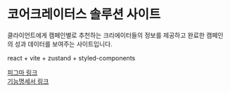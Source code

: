# 코어크레이터스 솔루션 사이트
클라이언트에게 캠페인별로 추천하는 크리에이터들의 정보를 제공하고 완료한 캠페인의 성과 데이터를 보여주는 사이트입니다. 

react + vite + zustand + styled-components

[피그마 링크](https://www.figma.com/design/NHrCGxoG4pqLqKpjQbdfPV/%EC%BD%94%EC%96%B4%ED%81%AC%EB%A0%88%EC%9D%B4%ED%84%B0%EC%8A%A4?node-id=0-1&t=A1hgAbv8v02cr4ja-1)
<br />
[기능명세서 링크](https://www.notion.so/12fe41566c0c80b08084c722aeca70d9?v=7189bc33bf2a4dac9e5f0c0054c0bef2&pvs=4)
